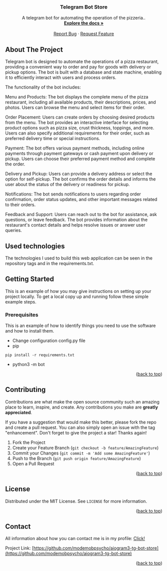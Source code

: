 <a name="readme-top"></a>

<div align="center">

  <h3 align="center">Telegram Bot Store</h3>

  <p align="center">
    A telegram bot for automating the operation of the pizzeria..
    <br />
    <a href="https://github.com/modemobpsycho/aiogram3-tg-bot-store"><strong>Explore the docs »</strong></a>
    <br />
    <br />
    <a href="https://github.com/modemobpsycho/aiogram3-tg-bot-store/issues">Report Bug</a>
    ·
    <a href="https://github.com/modemobpsycho/aiogram3-tg-bot-store/issues">Request Feature</a>
  </p>
</div>

## About The Project

<!-- [![Product Name Screen Shot][product-screenshot]](https://example.com) -->

Telegram bot is designed to automate the operations of a pizza restaurant, providing a convenient way to order and pay for goods with delivery or pickup options. The bot is built with a database and state machine, enabling it to efficiently interact with users and process orders.

The functionality of the bot includes:

Menu and Products: The bot displays the complete menu of the pizza restaurant, including all available products, their descriptions, prices, and photos. Users can browse the menu and select items for their order.

Order Placement: Users can create orders by choosing desired products from the menu. The bot provides an interactive interface for selecting product options such as pizza size, crust thickness, toppings, and more. Users can also specify additional requirements for their order, such as preferred delivery time or special instructions.

Payment: The bot offers various payment methods, including online payments through payment gateways or cash payment upon delivery or pickup. Users can choose their preferred payment method and complete the order.

Delivery and Pickup: Users can provide a delivery address or select the option for self-pickup. The bot confirms the order details and informs the user about the status of the delivery or readiness for pickup.

Notifications: The bot sends notifications to users regarding order confirmation, order status updates, and other important messages related to their orders.

Feedback and Support: Users can reach out to the bot for assistance, ask questions, or leave feedback. The bot provides information about the restaurant's contact details and helps resolve issues or answer user queries.

## Used technologies

The technologies I used to build this web application can be seen in the repository tags and in the requirements.txt.

## Getting Started

This is an example of how you may give instructions on setting up your project locally.
To get a local copy up and running follow these simple example steps.

### Prerequisites

This is an example of how to identify things you need to use the software and how to install them.

-   Change configuration config.py file
-   pip

```
pip install -r requirements.txt
```

-   python3 -m bot

<p align="right">(<a href="#readme-top">back to top</a>)</p>

## Contributing

Contributions are what make the open source community such an amazing place to learn, inspire, and create. Any contributions you make are **greatly appreciated**.

If you have a suggestion that would make this better, please fork the repo and create a pull request. You can also simply open an issue with the tag "enhancement".
Don't forget to give the project a star! Thanks again!

1. Fork the Project
2. Create your Feature Branch (`git checkout -b feature/AmazingFeature`)
3. Commit your Changes (`git commit -m 'Add some AmazingFeature'`)
4. Push to the Branch (`git push origin feature/AmazingFeature`)
5. Open a Pull Request

<p align="right">(<a href="#readme-top">back to top</a>)</p>

<!-- LICENSE -->

## License

Distributed under the MIT License. See `LICENSE` for more information.

<p align="right">(<a href="#readme-top">back to top</a>)</p>

<!-- CONTACT -->

## Contact

All information about how you can contact me is in my profile: <a href="https://github.com/modemobpsycho">Click!</a>

Project Link: [https://github.com/modemobpsycho/aiogram3-tg-bot-store](https://github.com/modemobpsycho/aiogram3-tg-bot-store)

<p align="right">(<a href="#readme-top">back to top</a>)</p>
